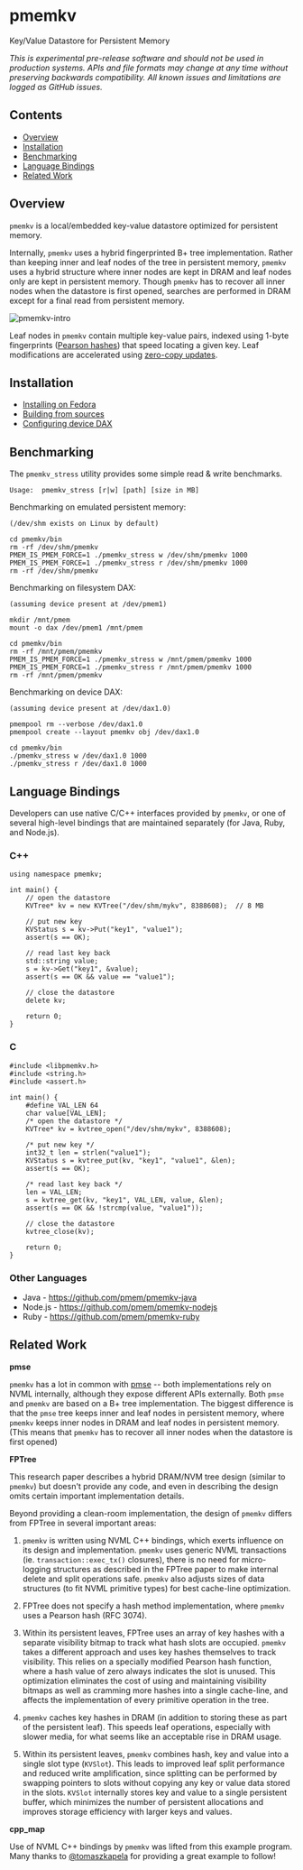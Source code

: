 # pmemkv
Key/Value Datastore for Persistent Memory

*This is experimental pre-release software and should not be used in
production systems. APIs and file formats may change at any time without
preserving backwards compatibility. All known issues and limitations
are logged as GitHub issues.*

Contents
--------

<ul>
<li><a href="#overview">Overview</a></li>
<li><a href="#installation">Installation</a></li>
<li><a href="#benchmarking">Benchmarking</a></li>
<li><a href="#language_bindings">Language Bindings</a></li>
<li><a href="#related_work">Related Work</a></li>
</ul>

<a name="overview"></a>

Overview
--------

`pmemkv` is a local/embedded key-value datastore optimized for persistent memory.

Internally, `pmemkv` uses a hybrid fingerprinted B+ tree implementation. Rather than keeping
inner and leaf nodes of the tree in persistent memory, `pmemkv` uses a hybrid structure where
inner nodes are kept in DRAM and leaf nodes only are kept in persistent memory. Though `pmemkv`
has to recover all inner nodes when the datastore is first opened, searches are performed in 
DRAM except for a final read from persistent memory.

![pmemkv-intro](https://cloud.githubusercontent.com/assets/913363/25543024/289f06d8-2c12-11e7-86e4-a1f0df891659.png)

Leaf nodes in `pmemkv` contain multiple key-value pairs, indexed using 1-byte fingerprints
([Pearson hashes](https://en.wikipedia.org/wiki/Pearson_hashing)) that speed locating
a given key. Leaf modifications are accelerated using
[zero-copy updates](http://pmem.io/2017/03/09/pmemkv-zero-copy-leaf-splits.html). 

<a name="installation"></a>

Installation
------------

* [Installing on Fedora](https://github.com/pmem/pmemkv/blob/master/INSTALLING.md#fedora)
* [Building from sources](https://github.com/pmem/pmemkv/blob/master/INSTALLING.md#building_from_sources)
* [Configuring device DAX](https://github.com/pmem/pmemkv/blob/master/INSTALLING.md#device_dax)

<a name="benchmarking"></a>

Benchmarking
------------

The `pmemkv_stress` utility provides some simple read & write benchmarks.

```
Usage:  pmemkv_stress [r|w] [path] [size in MB]
```  

Benchmarking on emulated persistent memory:

```
(/dev/shm exists on Linux by default)

cd pmemkv/bin
rm -rf /dev/shm/pmemkv
PMEM_IS_PMEM_FORCE=1 ./pmemkv_stress w /dev/shm/pmemkv 1000
PMEM_IS_PMEM_FORCE=1 ./pmemkv_stress r /dev/shm/pmemkv 1000
rm -rf /dev/shm/pmemkv
```

Benchmarking on filesystem DAX:

```
(assuming device present at /dev/pmem1)

mkdir /mnt/pmem
mount -o dax /dev/pmem1 /mnt/pmem

cd pmemkv/bin
rm -rf /mnt/pmem/pmemkv
PMEM_IS_PMEM_FORCE=1 ./pmemkv_stress w /mnt/pmem/pmemkv 1000
PMEM_IS_PMEM_FORCE=1 ./pmemkv_stress r /mnt/pmem/pmemkv 1000
rm -rf /mnt/pmem/pmemkv
```

Benchmarking on device DAX:

```
(assuming device present at /dev/dax1.0)

pmempool rm --verbose /dev/dax1.0
pmempool create --layout pmemkv obj /dev/dax1.0

cd pmemkv/bin
./pmemkv_stress w /dev/dax1.0 1000
./pmemkv_stress r /dev/dax1.0 1000
```

<a name="language_bindings"></a>

Language Bindings
-----------------

Developers can use native C/C++ interfaces provided by `pmemkv`, or one of several high-level
bindings that are maintained separately (for Java, Ruby, and Node.js).

### C++

```
using namespace pmemkv;

int main() {
    // open the datastore
    KVTree* kv = new KVTree("/dev/shm/mykv", 8388608);  // 8 MB

    // put new key
    KVStatus s = kv->Put("key1", "value1");
    assert(s == OK);

    // read last key back
    std::string value;
    s = kv->Get("key1", &value);
    assert(s == OK && value == "value1");

    // close the datastore
    delete kv;

    return 0;
}
```

### C

```
#include <libpmemkv.h>
#include <string.h>
#include <assert.h>

int main() {
    #define VAL_LEN 64
    char value[VAL_LEN];
    /* open the datastore */
    KVTree* kv = kvtree_open("/dev/shm/mykv", 8388608);

    /* put new key */
    int32_t len = strlen("value1");
    KVStatus s = kvtree_put(kv, "key1", "value1", &len);
    assert(s == OK);

    /* read last key back */
    len = VAL_LEN;
    s = kvtree_get(kv, "key1", VAL_LEN, value, &len);
    assert(s == OK && !strcmp(value, "value1"));

    // close the datastore
    kvtree_close(kv);

    return 0;
}
```

### Other Languages
 
* Java - https://github.com/pmem/pmemkv-java
* Node.js - https://github.com/pmem/pmemkv-nodejs
* Ruby - https://github.com/pmem/pmemkv-ruby

<a name="related_work"></a>

Related Work
------------

**pmse**

`pmemkv` has a lot in common with [pmse](https://github.com/pmem/pmse)
-- both implementations rely on NVML internally, although
they expose different APIs externally. Both `pmse` and `pmemkv` are based on a B+ tree
implementation. The biggest difference is that the `pmse`
tree keeps inner and leaf nodes in persistent memory,
where `pmemkv` keeps inner nodes in DRAM and leaf nodes in
persistent memory. (This means that `pmemkv` has to recover
all inner nodes when the datastore is first opened)

**FPTree**

This research paper describes a hybrid DRAM/NVM tree design (similar
to `pmemkv`) but doesn't provide any code, and even in describing the
design omits certain important implementation details.

Beyond providing a clean-room implementation, the design of `pmemkv` differs
from FPTree in several important areas:

1. `pmemkv` is written using NVML C++ bindings, which exerts influence on
its design and implementation. `pmemkv` uses generic NVML transactions
(ie. `transaction::exec_tx()` closures), there is no need for micro-logging
structures as described in the FPTree paper to make internal delete and
split operations safe. `pmemkv` also adjusts sizes of data structures
(to fit NVML primitive types) for best cache-line optimization.

2. FPTree does not specify a hash method implementation, where `pmemkv`
uses a Pearson hash (RFC 3074).

3. Within its persistent leaves, FPTree uses an array of key hashes with
a separate visibility bitmap to track what hash slots are occupied.
`pmemkv` takes a different approach and uses key hashes themselves to track
visibility. This relies on a specially modified Pearson hash function,
where a hash value of zero always indicates the slot is unused.
This optimization eliminates the cost of using and maintaining
visibility bitmaps as well as cramming more hashes into a single
cache-line, and affects the implementation of every primitive operation
in the tree.

4. `pmemkv` caches key hashes in DRAM (in addition to storing these as
part of the persistent leaf). This speeds leaf operations, especially with
slower media, for what seems like an acceptable rise in DRAM usage.

5. Within its persistent leaves, `pmemkv` combines hash, key and value
into a single slot type (`KVSlot`). This leads to improved leaf split
performance and reduced write amplification, since splitting can be
performed by swapping pointers to slots without copying any key or
value data stored in the slots. `KVSlot` internally stores key and
value to a single persistent buffer, which minimizes the number of
persistent allocations and improves storage efficiency with larger 
keys and values.

**cpp_map**

Use of NVML C++ bindings by `pmemkv` was lifted from this example program.
Many thanks to [@tomaszkapela](https://github.com/tomaszkapela)
for providing a great example to follow!
